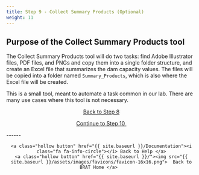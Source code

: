 ```yaml
---
title: Step 9 - Collect Summary Products (Optional)
weight: 11
---
```

## Purpose of the Collect Summary Products tool

The Collect Summary Products tool will do two tasks: find Adobe Illustrator files, PDF files, and PNGs and copy them into a single folder structure, and create an Excel file that summarizes the dam capacity values. The files will be copied into a folder named `Summary_Products`, which is also where the Excel file will be created.

This is a small tool, meant to automate a task common in our lab. There are many use cases where this tool is not necessary.

<div align="center">
	<a class="hollow button" href="{{ site.baseurl }}/Documentation/Tutorials/StepByStep/8-DataValidation"><i class="fa fa-arrow-circle-left"></i> Back to Step 8 </a>



​		<a class="hollow button" href="{{ site.baseurl }}/Documentation/Tutorials/StepByStep/10-LayerPackageGenerator"><i class="fa fa-arrow-circle-right"></i> Continue to Step 10 </a>

</div>	



<div align="center">
</div>	
------

<div align="center">

```
<a class="hollow button" href="{{ site.baseurl }}/Documentation"><i class="fa fa-info-circle"></i> Back to Help </a>
<a class="hollow button" href="{{ site.baseurl }}/"><img src="{{ site.baseurl }}/assets/images/favicons/favicon-16x16.png">  Back to BRAT Home </a>  
```

</div>